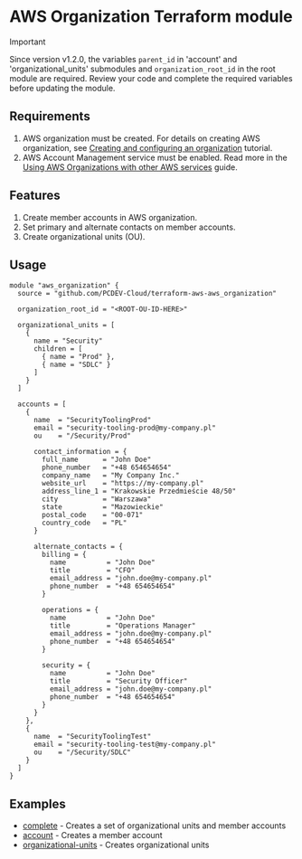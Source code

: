 # AWS Organization Terraform module

> [!IMPORTANT]
> Since version v1.2.0, the variables `parent_id` in 'account' and 'organizational_units' submodules and `organization_root_id` in the root module are required.
> Review your code and complete the required variables before updating the module.

## Requirements
1. AWS organization must be created. For details on creating AWS organization, see [Creating and configuring an organization](https://docs.aws.amazon.com/organizations/latest/userguide/orgs_tutorials_basic.html#tutorial-orgs-step1) tutorial.
2. AWS Account Management service must be enabled. Read more in the [Using AWS Organizations with other AWS services](https://docs.aws.amazon.com/organizations/latest/userguide/orgs_integrate_services.html) guide.

## Features
1. Create member accounts in AWS organization.
2. Set primary and alternate contacts on member accounts.
3. Create organizational units (OU).

## Usage

```hcl
module "aws_organization" {
  source = "github.com/PCDEV-Cloud/terraform-aws-aws_organization"

  organization_root_id = "<ROOT-OU-ID-HERE>"

  organizational_units = [
    {
      name = "Security"
      children = [
        { name = "Prod" },
        { name = "SDLC" }
      ]
    }
  ]

  accounts = [
    {
      name  = "SecurityToolingProd"
      email = "security-tooling-prod@my-company.pl"
      ou    = "/Security/Prod"

      contact_information = {
        full_name      = "John Doe"
        phone_number   = "+48 654654654"
        company_name   = "My Company Inc."
        website_url    = "https://my-company.pl"
        address_line_1 = "Krakowskie Przedmieście 48/50"
        city           = "Warszawa"
        state          = "Mazowieckie"
        postal_code    = "00-071"
        country_code   = "PL"
      }

      alternate_contacts = {
        billing = {
          name          = "John Doe"
          title         = "CFO"
          email_address = "john.doe@my-company.pl"
          phone_number  = "+48 654654654"
        }

        operations = {
          name          = "John Doe"
          title         = "Operations Manager"
          email_address = "john.doe@my-company.pl"
          phone_number  = "+48 654654654"
        }

        security = {
          name          = "John Doe"
          title         = "Security Officer"
          email_address = "john.doe@my-company.pl"
          phone_number  = "+48 654654654"
        }
      }
    },
    {
      name  = "SecurityToolingTest"
      email = "security-tooling-test@my-company.pl"
      ou    = "/Security/SDLC"
    }
  ]
}
```

## Examples

- [complete](https://github.com/PCDEV-Cloud/terraform-aws-aws_organization/tree/main/examples/complete) - Creates a set of organizational units and member accounts
- [account](https://github.com/PCDEV-Cloud/terraform-aws-aws_organization/tree/main/examples/account) - Creates a member account
- [organizational-units](https://github.com/PCDEV-Cloud/terraform-aws-aws_organization/tree/main/examples/organizational-units) - Creates organizational units
